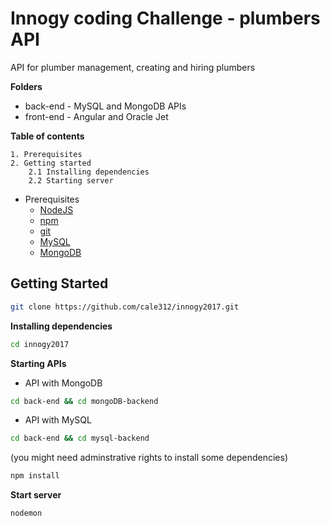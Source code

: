 # Innogy coding Challenge - plumbers API

API for plumber management, creating and hiring plumbers

**Folders**

* back-end - MySQL and MongoDB APIs
* front-end - Angular and Oracle Jet

**Table of contents**

	1. Prerequisites
	2. Getting started
		2.1 Installing dependencies
		2.2 Starting server

* Prerequisites
	* [NodeJS](https://www.nodejs.org)
	* [npm](https://www.npmjs.com/)
	* [git](https://git-scm.com/)
	* [MySQL](https://www.mysql.com/)
	* [MongoDB](https://www.mongodb.com/)


## Getting Started ##

```sh
git clone https://github.com/cale312/innogy2017.git
```

**Installing dependencies**

```sh
cd innogy2017
```

**Starting APIs**

* API with MongoDB

```sh
cd back-end && cd mongoDB-backend
```

* API with MySQL

```sh
cd back-end && cd mysql-backend
```

(you might need adminstrative rights to install some dependencies)
```sh
npm install
```

**Start server**
```sh
nodemon
```

